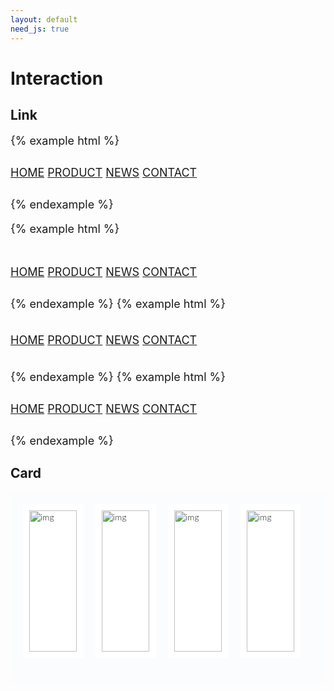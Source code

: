 ```yaml
---
layout: default
need_js: true
---
```


# Interaction

<style>
.interaction-demo {
  font-size: 18px;
}

.interaction-demo .bd-example,
.interaction-demo .highlight {
}

.interaction-demo .demo3 a {
  display: inline-block;
  line-height: 2;
}

.demo-box {
  padding: 30px 0;
}

.demo-wrap {
  display: flex;
  padding: 20px;
  background: #fafcfd;
}
.demo {
  width: 30%;
  padding: 10px;
  background: #fff;
  transition: .4s;
  margin-right: 20px;
  margin-bottom: 20px;
  overflow: hidden;
  font-family: lato;
  font-weight: 300;
}

.demo img {
  width: 100%;
  display: block;
  margin: 0 auto;
  transition: .4s;
  object-fit: contain;
}

.demo h4 {
  /* font-weight: 300; */
  padding-top: 5px;
  font-size: 16px;
}

.card-img {
  overflow: hidden;
}

.card-hover1:hover {
  box-shadow: 5px 8.66px 30px 0 rgba(31, 35, 37, 0.08);
}

.card-hover2:hover {
  transform: translate3d(0, -5px, 0);
  box-shadow: 5px 8.66px 30px 0 rgba(31, 35, 37, 0.08);
}

.card-hover3:hover img {
  transform: scale(1.2);
}
</style>

## Link 
<div class="interaction-demo">
  {% example html %}
  <div class="demo-box">
    <a href="#" class="link-hover1 mr-8">HOME</a>
    <a href="#" class="link-hover1 mr-8">PRODUCT</a>
    <a href="#" class="link-hover1 mr-8">NEWS</a>
    <a href="#" class="link-hover1 mr-8">CONTACT</a>
  </div>
  {% endexample %}

{% example html %}
  <div class="demo-box bg">
    <a href="#" class="link-hover2 mr-8">HOME</a>
    <a href="#" class="link-hover2 mr-8">PRODUCT</a>
    <a href="#" class="link-hover2 mr-8">NEWS</a>
    <a href="#" class="link-hover2 mr-8">CONTACT</a>
  </div>
{% endexample %}
{% example html %}
  <div class="demo-box demo3 bg">
    <a href="#" class="link-hover3 plr-8 mr-8"><span class="inner-box">HOME</span></a>
    <a href="#" class="link-hover3 plr-8 mr-8"><span class="inner-box">PRODUCT</span></a>
    <a href="#" class="link-hover3 plr-8 mr-8"><span class="inner-box">NEWS</span></a>
    <a href="#" class="link-hover3 plr-8 mr-8"><span class="inner-box">CONTACT</span></a>
  </div>
{% endexample %}
{% example html %}
  <div class="demo-box">
    <a href="#" class="link-hover4 mr-8">HOME</a>
    <a href="#" class="link-hover4 mr-8">PRODUCT</a>
    <a href="#" class="link-hover4 mr-8">NEWS</a>
    <a href="#" class="link-hover4 mr-8">CONTACT</a>
  </div>
  {% endexample %}
</div>

## Card

<div class="demo-wrap">
  <div class="demo card-hover1">
    <div class="card-box">
      <div class='card-img'>
        <img src="https://picsum.photos/id/1029/400/300" alt="img" />
      </div>
      <h4>WHAT WE OFFER</h4>
      <p>Amet minim mollit non deserunt ullamco est sit </p>
    </div>
  </div>
  <div class="demo card-hover2">
    <div class="card-box">
      <div class='card-img'>
        <img src="https://picsum.photos/id/1029/400/300" alt="img" />
      </div>
      <h4>WHAT WE OFFER</h4>
      <p>Amet minim mollit non deserunt ullamco est sit </p>
    </div>
  </div>
  <div class="demo card-hover3">
    <div class="card-box">
      <div class='card-img'>
        <img src="https://picsum.photos/id/1029/400/300" alt="img" />
      </div>
      <h4>WHAT WE OFFER</h4>
      <p>Amet minim mollit non deserunt ullamco est sit </p>
    </div>
  </div>
  <div class="demo link-hover3">
    <div class="card-box inner-box">
      <div class="card-img">
        <img src="https://picsum.photos/id/1029/400/300" alt="img" />
      </div>
      <h4>WHAT WE OFFER</h4>
      <p>Amet minim mollit non deserunt ullamco est sit </p>
    </div>
  </div>
</div>


